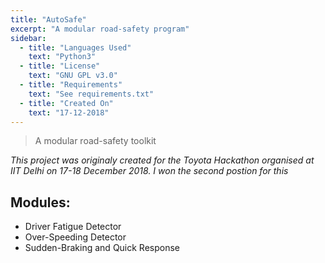 ```yaml
---
title: "AutoSafe"
excerpt: "A modular road-safety program"
sidebar:
  - title: "Languages Used"
    text: "Python3"
  - title: "License"
    text: "GNU GPL v3.0"
  - title: "Requirements"
    text: "See requirements.txt"
  - title: "Created On"
    text: "17-12-2018"
---
```


> A modular road-safety toolkit

*This project was originaly created for the Toyota Hackathon organised at IIT Delhi on 17-18 December 2018. I won the second postion for this*
 
 ## Modules:
 * Driver Fatigue Detector
 * Over-Speeding Detector
 * Sudden-Braking and Quick Response
